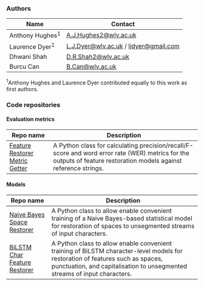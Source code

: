 ### Authors

| Name  | Contact |
| ------------- | ------------- |
| Anthony Hughes<sup>1</sup> | [A.J.Hughes2@wlv.ac.uk](mailto:A.J.Hughes2@wlv.ac.uk) |
| Laurence Dyer<sup>1</sup> | [L.J.Dyer@wlv.ac.uk](mailto:L.J.Dyer@wlv.ac.uk) / [ljdyer@gmail.com](mailto:ljdyer@gmail.com) |
| Dhwani Shah | [D.R.Shah2@wlv.ac.uk](mailto:D.R.Shah2@wlv.ac.uk) |
| Burcu Can | [B.Can@wlv.ac.uk](mailto:B.Can@wlv.ac.uk) |

<sup>1</sup>Anthony Hughes and Laurence Dyer contributed equally to this work as first authors.

### Code repositories

#### Evaluation metrics

| Repo name  | Description |
| ------------- | ------------- |
| [Feature Restorer Metric Getter](https://github.com/ljdyer/Feature-Restorer-Metric-Getter)  | A Python class for calculating precision/recall/F-score and word error rate (WER) metrics for the outputs of feature restoration models against reference strings.  |

#### Models

| Repo name  | Description |
| ------------- | ------------- |
| [Naive Bayes Space Restorer](https://github.com/ljdyer/Naive-Bayes-Space-Restorer) | A Python class to allow enable convenient training of a Naive Bayes-based statistical model for restoration of spaces to unsegmented streams of input characters.
| [BiLSTM Char Feature Restorer](https://github.com/ljdyer/BiLSTM-Char-Feature-Restorer/)  | A Python class to allow enable convenient training of BiLSTM character-level models for restoration of features such as spaces, punctuation, and capitalisation to unsegmented streams of input characters.  |
